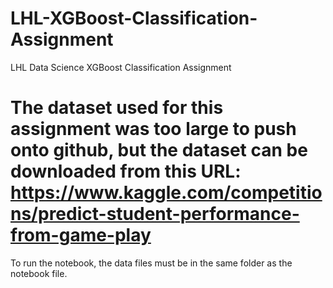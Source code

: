 # LHL-XGBoost-Classification-Assignment
LHL Data Science XGBoost Classification Assignment
# The dataset used for this assignment was too large to push onto github, but the dataset can be downloaded from this URL: https://www.kaggle.com/competitions/predict-student-performance-from-game-play
To run the notebook, the data files must be in the same folder as the notebook file.
